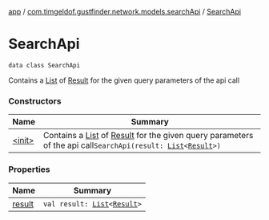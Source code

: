 [app](../../index.md) / [com.timgeldof.gustfinder.network.models.searchApi](../index.md) / [SearchApi](./index.md)

# SearchApi

`data class SearchApi`

Contains a [List](https://kotlinlang.org/api/latest/jvm/stdlib/kotlin.collections/-list/index.html) of [Result](../-result/index.md) for the given query parameters of the api call

### Constructors

| Name | Summary |
|---|---|
| [&lt;init&gt;](-init-.md) | Contains a [List](https://kotlinlang.org/api/latest/jvm/stdlib/kotlin.collections/-list/index.html) of [Result](../-result/index.md) for the given query parameters of the api call`SearchApi(result: `[`List`](https://kotlinlang.org/api/latest/jvm/stdlib/kotlin.collections/-list/index.html)`<`[`Result`](../-result/index.md)`>)` |

### Properties

| Name | Summary |
|---|---|
| [result](result.md) | `val result: `[`List`](https://kotlinlang.org/api/latest/jvm/stdlib/kotlin.collections/-list/index.html)`<`[`Result`](../-result/index.md)`>` |
